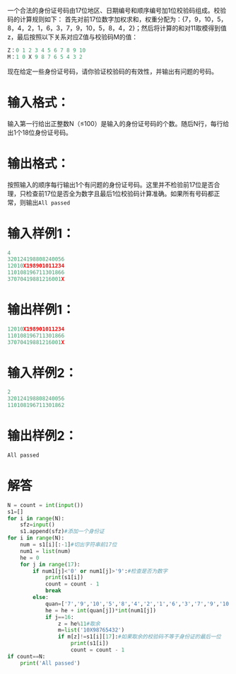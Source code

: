 一个合法的身份证号码由17位地区、日期编号和顺序编号加1位校验码组成。校验码的计算规则如下：
首先对前17位数字加权求和，权重分配为：{7，9，10，5，8，4，2，1，6，3，7，9，10，5，8，4，2}；然后将计算的和对11取模得到值z，最后按照以下关系对应Z值与校验码M的值：
```python
Z：0 1 2 3 4 5 6 7 8 9 10
M：1 0 X 9 8 7 6 5 4 3 2
```
现在给定一些身份证号码，请你验证校验码的有效性，并输出有问题的号码。
# 输入格式：
输入第一行给出正整数N（≤100）是输入的身份证号码的个数。随后N行，每行给出1个18位身份证号码。
# 输出格式：
按照输入的顺序每行输出1个有问题的身份证号码。这里并不检验前17位是否合理，只检查前17位是否全为数字且最后1位校验码计算准确。如果所有号码都正常，则输出`All passed`
# 输入样例1：
```python
4
320124198808240056
12010X198901011234
110108196711301866
37070419881216001X
```
# 输出样例1：
```python
12010X198901011234
110108196711301866
37070419881216001X
```
# 输入样例2：
```python
2
320124198808240056
110108196711301862
```
# 输出样例2：
```python
All passed
```
# 解答
```python
N = count = int(input())
s1=[]
for i in range(N):
    sfz=input()
    s1.append(sfz)#添加一个身份证
for i in range(N):
    num = s1[i][:-1]#切出字符串前17位
    num1 = list(num)
    he = 0
    for j in range(17):
        if num1[j]<'0' or num1[j]>'9':#检查是否为数字
            print(s1[i])
            count = count - 1
            break
        else:
            quan=['7','9','10','5','8','4','2','1','6','3','7','9','10','5','8','4','2']
            he = he + int(quan[j])*int(num1[j])
            if j==16:
                z = he%11#取余
                m=list('10X98765432')
                if m[z]!=s1[i][17]:#如果取余的校验码不等于身份证的最后一位
                    print(s1[i])
                    count = count - 1
if count==N:
    print('All passed')
```






